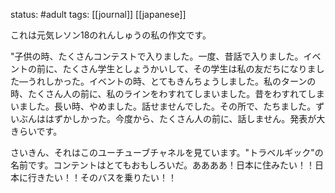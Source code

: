 status: #adult 
tags: [[journal]] [[japanese]]

これは元気レソン18のれんしゅうの私の作文です。

"子供の時、たくさんコンテストで入りました。一度、昔話で入りました。イベントの前に、たくさん学生としょうかいして、その学生は私の友だちになりました—うれしかった。イベントの時、とてもきんちょうしました。私のターンの時、たくさん人の前に、私のラインをわすれてしまいました。昔をわすれてしまいました。長い時、やめました。話せませんでした。その所で、たちました。ずいぶんははずかしかった。今度から、たくさん人の前に、話しません。発表が大きらいです。

さいきん、それはこのユーチューブチャネルを見ています。"トラベルギック"の名前です。コンテントはとてもおもしろいだ。ああああ！日本に住みたい！！日本に行きたい！！そのバスを乗りたい！！